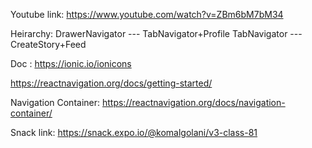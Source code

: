 Youtube link:
https://www.youtube.com/watch?v=ZBm6bM7bM34

Heirarchy:
DrawerNavigator --- TabNavigator+Profile
TabNavigator ---CreateStory+Feed 

Doc :
https://ionic.io/ionicons

https://reactnavigation.org/docs/getting-started/

Navigation Container:
https://reactnavigation.org/docs/navigation-container/


Snack link:
https://snack.expo.io/@komalgolani/v3-class-81
